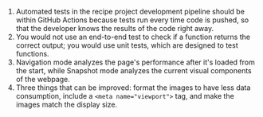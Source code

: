 1. Automated tests in the recipe project development pipeline should be within GitHub Actions because tests run every time code is pushed, so that the developer knows the results of the code right away.
2. You would not use an end-to-end test to check if a function returns the correct output; you would use unit tests, which are designed to test functions.
3. Navigation mode analyzes the page's performance after it's loaded from the start, while Snapshot mode analyzes the current visual components of the webpage.
4. Three things that can be improved: format the images to have less data consumption, include a `<meta name="viewport">` tag, and make the images match the display size.
